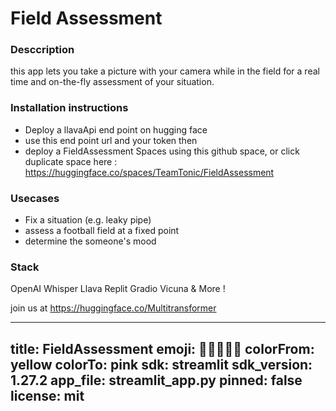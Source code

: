 # Field Assessment

### Desccription

this app lets you take a picture with your camera while in the field for a real time and on-the-fly assessment of your situation.

### Installation instructions

- Deploy a llavaApi end point on hugging face 
- use this end point url and your token then
- deploy a FieldAssessment Spaces using this github space, or click duplicate space here : https://huggingface.co/spaces/TeamTonic/FieldAssessment

### Usecases

- Fix a situation (e.g. leaky pipe)
- assess a football field at a fixed point
- determine the someone's mood

### Stack

OpenAI Whisper
Llava
Replit
Gradio
Vicuna
& More !

join us at https://huggingface.co/Multitransformer


---
title: FieldAssessment
emoji: 📸👀👨🏻‍🏭
colorFrom: yellow
colorTo: pink
sdk: streamlit
sdk_version: 1.27.2
app_file: streamlit_app.py
pinned: false
license: mit
---

